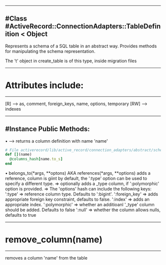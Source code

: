 ------------------------------------------------------------
#Class 
#ActiveRecord::ConnectionAdapters::TableDefinition < Object 
------------------------------------------------------------

Represents a schema of a SQL table in an abstract way. Provides methods for manipulating the schema representation. 

The 't' object in create_table is of this type, inside migration files 

---------------------
# Attributes include: 
---------------------

[R] --> as, comment, foreign_keys, name, options, temporary 
[RW] --> indexes 

--------------------------
#Instance Public Methods: 
--------------------------

• [](name) --> returns a column definition with name 'name'

```ruby 
# File activerecord/lib/active_record/connection_adapters/abstract/schema_definitions.rb, line 284
def [](name)
  @columns_hash[name.to_s]
end
``` 

• belongs_to(*args, **optons) AKA references(*args, **options) 
  adds a reference, column is giint by default, the ':type' option can be used to specify a different type. 
  => optionally adds a _type column, if ':polymorphic' option is provided.
  =>  The 'options' hash can include the following keys:
':type' =>  reference column type. Defaults to ':bigint'. 
':foreign_key' =>  adds appropriate foreign key constraint, defaults to false. 
':index' =>  adds an appropriate index. 
':polymorphic' =>  whether an additioanl '_type' column should be added. Defaults to false 
':null' =>  whether the column allows nulls, defaults to true

--------------------
# remove_column(name)
--------------------
removes a column 'name' from the table 

